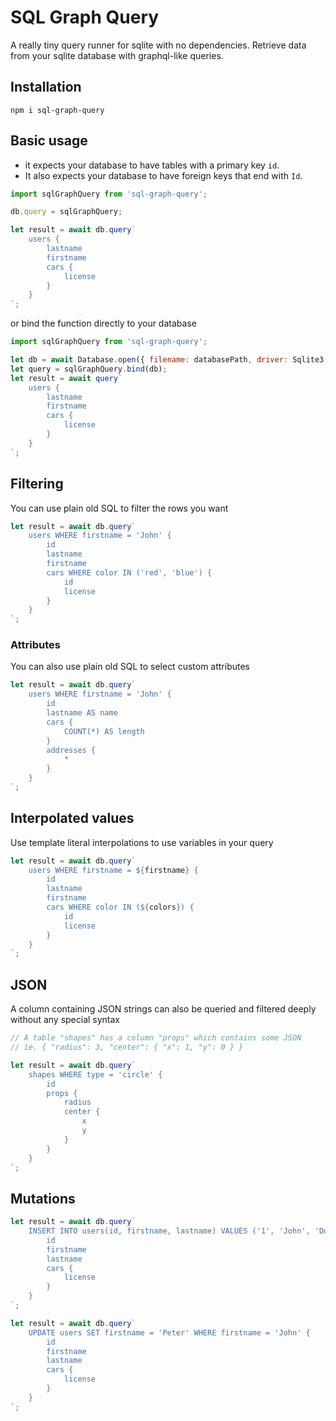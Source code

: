 # SQL Graph Query

A really tiny query runner for sqlite with no dependencies.
Retrieve data from your sqlite database with graphql-like queries.

## Installation

```
npm i sql-graph-query
```

## Basic usage

- it expects your database to have tables with a primary key `id`.
- It also expects your database to have foreign keys that end with `Id`.

```javascript
import sqlGraphQuery from 'sql-graph-query';

db.query = sqlGraphQuery;

let result = await db.query`
	users {
		lastname
		firstname
		cars {
			license
		}
	}
`;
```

or bind the function directly to your database

```javascript
import sqlGraphQuery from 'sql-graph-query';

let db = await Database.open({ filename: databasePath, driver: Sqlite3.Database });
let query = sqlGraphQuery.bind(db);
let result = await query`
	users {
		lastname
		firstname
		cars {
			license
		}
	}
`;
```

## Filtering

You can use plain old SQL to filter the rows you want

```javascript
let result = await db.query`
	users WHERE firstname = 'John' {
		id
		lastname
		firstname
		cars WHERE color IN ('red', 'blue') {
			id
			license
		}
	}
`;
```

### Attributes

You can also use plain old SQL to select custom attributes

```javascript
let result = await db.query`
	users WHERE firstname = 'John' {
		id
		lastname AS name
		cars {
			COUNT(*) AS length
		}
		addresses {
			*
		}
	}
`;
```

## Interpolated values

Use template literal interpolations to use variables in your query

```javascript
let result = await db.query`
	users WHERE firstname = ${firstname} {
		id
		lastname
		firstname
		cars WHERE color IN (${colors}) {
			id
			license
		}
	}
`;
```

## JSON

A column containing JSON strings can also be queried and filtered deeply without any special syntax

```javascript
// A table "shapes" has a column "props" which contains some JSON
// ie. { "radius": 3, "center": { "x": 1, "y": 0 } }

let result = await db.query`
	shapes WHERE type = 'circle' {
		id
		props {
			radius
			center {
				x
				y
			}
		}
	}
`;
```

## Mutations

```javascript
let result = await db.query`
	INSERT INTO users(id, firstname, lastname) VALUES ('1', 'John', 'Doe') {
		id
		firstname
		lastname
		cars {
			license
		}
	}
`;
```

```javascript
let result = await db.query`
	UPDATE users SET firstname = 'Peter' WHERE firstname = 'John' {
		id
		firstname
		lastname
		cars {
			license
		}
	}
`;
```
